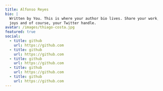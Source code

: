 ```yaml
---
title: Alfonso Reyes
bio: |
  Written by You. This is where your author bio lives. Share your work, your
  joys and of course, your Twitter handle.
avatar: /images/thiago-costa.jpg
featured: true
social:
  - title: github
    url: https://github.com
  - title: github
    url: https://github.com
  - title: github
    url: https://github.com
  - title: github
    url: https://github.com
  - title: github
    url: https://github.com
---
```


